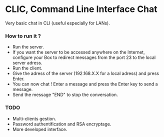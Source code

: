 # CLIC, Command Line Interface Chat

Very basic chat in CLI (useful especially for LANs).

### How to run it ?

- Run the server.
- If you want the server to be accessed anywhere on the Internet, configure your Box to redirect messages from the port 23 to the local server adress.
- Run the client.
- Give the adress of the server (192.168.X.X for a local adress) and press Enter.
- You can now chat ! Enter a message and press the Enter key to send a message.
- Send the message "END" to stop the conversation.

### TODO

- Multi-clients gestion.
- Password authentification and RSA encryptage.
- More developed interface.
